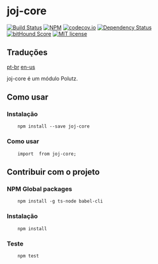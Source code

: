# joj-core

[![Build Status](https://travis-ci.org/polutz/joj-core.svg)](https://travis-ci.org/polutz/joj-core)
[![NPM](https://img.shields.io/npm/v/joj-core.svg)](https://www.npmjs.com/package/joj-core)
[![codecov.io](http://codecov.io/github/polutz/joj-core/coverage.svg)](http://codecov.io/github/polutz/joj-core)
[![Dependency Status](https://gemnasium.com/polutz/joj-core.svg)](https://gemnasium.com/polutz/joj-core)
[![bitHound Score](https://www.bithound.io/github/gotwarlost/istanbul/badges/score.svg)](https://www.bithound.io/github/polutz/joj-core)
[![MIT license](http://img.shields.io/badge/license-MIT-brightgreen.svg)](http://opensource.org/licenses/MIT)

## Traduções
[pt-br](https://github.com/polutz/joj-core/blob/master/README.pt-br.md)
[en-us](https://github.com/polutz/joj-core/blob/master/README.md)

joj-core é um módulo Polutz.


## Como usar

### Instalação
```
    npm install --save joj-core
```

### Como usar
```
    import  from joj-core;

```


## Contribuir com o projeto

### NPM Global packages
```
    npm install -g ts-node babel-cli
```

### Instalação
```
    npm install   
```

### Teste
```
    npm test
```
